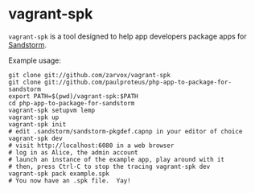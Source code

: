 # vagrant-spk

`vagrant-spk` is a tool designed to help app developers package apps for [Sandstorm](https://sandstorm.io).

Example usage:

    git clone git://github.com/zarvox/vagrant-spk
    git clone git://github.com/paulproteus/php-app-to-package-for-sandstorm
    export PATH=$(pwd)/vagrant-spk:$PATH
    cd php-app-to-package-for-sandstorm
    vagrant-spk setupvm lemp
    vagrant-spk up
    vagrant-spk init
    # edit .sandstorm/sandstorm-pkgdef.capnp in your editor of choice
    vagrant-spk dev
    # visit http://localhost:6080 in a web browser
    # log in as Alice, the admin account
    # launch an instance of the example app, play around with it
    # then, press Ctrl-C to stop the tracing vagrant-spk dev
    vagrant-spk pack example.spk
    # You now have an .spk file.  Yay!
